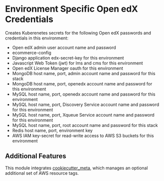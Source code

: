 # Environment Specific Open edX Credentials

Creates Kuberenetes secrets for the following Open edX passwords and credentials in this environment:

- Open edX admin user account name and password
- ecommerce-config
- Django application edx-secret-key for this environment
- Javascript Web Token (jwt) for lms and cms for this environment
- Open edX License Manager oauth for this environment
- MongoDB host name, port, admin account name and password for this stack
- MongoDB host name, port, openedx account name and password for this environment
- MySQL host name, port, openedx account name and password for this environment
- MySQL host name, port, Discovery Service account name and password for this environment
- MySQL host name, port, Xqueue Service account name and password for this environment
- MySQL host name, port, root account name and password for this stack
- Redis host name, port, environment key
- AWS IAM key-secret for read-write access to AWS S3 buckets for this environment

## Additional Features

This module integrates [cookiecutter_meta](../../../common/cookiecutter_meta/README.md), which manages an optional additional set of AWS resource tags.
